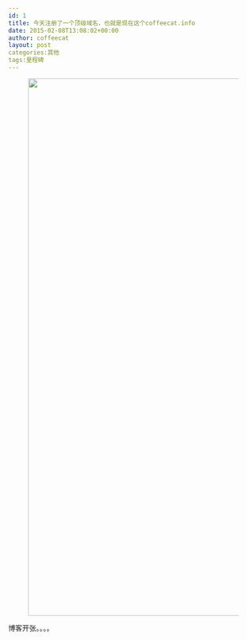 ```yaml
---
id: 1
title: 今天注册了一个顶级域名，也就是现在这个coffeecat.info
date: 2015-02-08T13:08:02+00:00
author: coffeecat
layout: post
categories:其他
tags:里程碑
---
```

<div id='gallery-1' class='gallery galleryid-1 gallery-columns-3 gallery-size-thumbnail'>
  <figure class='gallery-item'> 
  
  <div class='gallery-icon landscape'>
    <a href='https://routeragency.com/?attachment_id=6'><img width="1728" height="1080" src="https://jibenfa.github.io/uploads/2015/02/img200706111625248125.jpg" class="attachment-thumbnail size-thumbnail" alt="" /></a>
  </div></figure>
</div>

博客开张。。。。